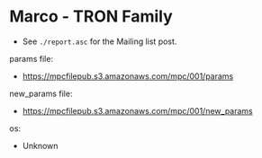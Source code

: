 # Marco - TRON Family
* See `./report.asc` for the Mailing list post.

params file:
* https://mpcfilepub.s3.amazonaws.com/mpc/001/params

new_params file:
* https://mpcfilepub.s3.amazonaws.com/mpc/001/new_params

os: 
* Unknown
